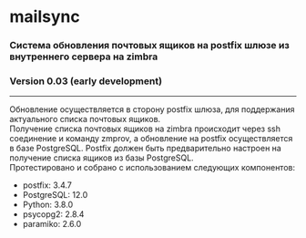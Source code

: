 # mailsync
### Система обновления почтовых ящиков на postfix шлюзе из внутреннего сервера на zimbra
### Version 0.03 (early development)
<hr>
Обновление осуществляется в сторону postfix шлюза, для поддержания актуального списка почтовых ящиков.
<br>
Получение списка почтовых ящиков на zimbra происходит через ssh соединение и команду zmprov, а обновление на postfix осуществляется в базе PostgreSQL. Postfix должен быть предварительно настроен на получение списка ящиков из базы PostgreSQL.
<br>
Протестировано и собрано с использованием следующих компонентов:
<ul>
  <li>postfix: 3.4.7</li>
  <li>PostgreSQL: 12.0 </li>
  <li>Python: 3.8.0</li>
  <li>psycopg2: 2.8.4</li>
  <li>paramiko: 2.6.0</li>
 </ul>
